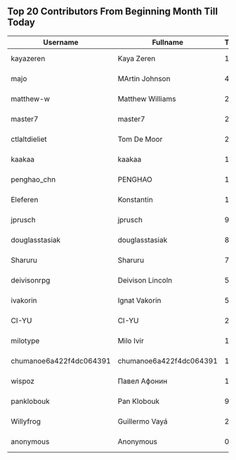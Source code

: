 ## Top 20 Contributors From Beginning Month Till Today ##
|Username|Fullname|Translated|DateJoined|Language|
|--------|--------|----------|----------|-------|
|kayazeren|Kaya Zeren|1164|2020-06-19T07:05:24Z|tr|
|majo|MArtin Johnson|486|2020-06-19T18:19:45Z|sv|
|matthew-w|Matthew Williams|253|2021-03-01T11:40:28.|en_AU|
|master7|master7|238|2020-06-19T18:20:39.|pl|
|ctlaltdieliet|Tom De Moor|220|2020-06-19T16:30:47Z|nl|
|kaakaa|kaakaa|187|2020-06-19T18:20:26Z|ja|
|penghao_chn|PENGHAO|155|2023-08-20T08:42:49.|zh_Hans|
|Eleferen|Konstantin|153|2022-10-13T14:04:24Z|ru|
|jprusch|jprusch|90|2021-06-28T12:00:18.|de|
|douglasstasiak|douglasstasiak|85|2023-08-13T03:31:09.|pt_BR|
|Sharuru|Sharuru|74|2020-06-19T18:20:22.|zh_Hans|
|deivisonrpg|Deivison Lincoln|59|2023-08-18T17:14:08.|pt_BR|
|ivakorin|Ignat Vakorin|51|2023-08-21T19:01:16.|ru|
|CI-YU|CI-YU|23|2022-11-16T02:14:58.|zh_Hant|
|milotype|Milo Ivir|13|2021-10-30T10:27:42.|hr|
|chumanoe6a422f4dc064391|chumanoe6a422f4dc064391|12|2023-08-07T16:48:44.|vi|
|wispoz|Павел Афонин|10|2023-07-17T11:37:50.|ru|
|panklobouk|Pan Klobouk|9|2023-04-19T11:34:10.|cs|
|Willyfrog|Guillermo Vayá|2|2020-06-24T18:46:47Z|es|
|anonymous|Anonymous|0|2020-06-10T18:34:14.||
